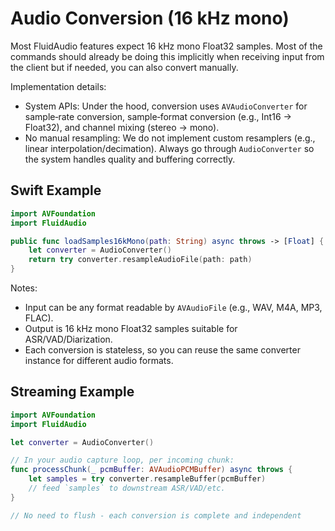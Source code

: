 # Audio Conversion (16 kHz mono)

Most FluidAudio features expect 16 kHz mono Float32 samples. Most of the commands should already be doing this implicitly when receiving input from the client but if needed, you can also convert manually.

Implementation details:

- System APIs: Under the hood, conversion uses `AVAudioConverter` for sample‑rate conversion, sample‑format conversion
  (e.g., Int16 → Float32), and channel mixing (stereo → mono).
- No manual resampling: We do not implement custom resamplers (e.g., linear interpolation/decimation). Always go through
  `AudioConverter` so the system handles quality and buffering correctly.

## Swift Example

```swift
import AVFoundation
import FluidAudio

public func loadSamples16kMono(path: String) async throws -> [Float] {
    let converter = AudioConverter()
    return try converter.resampleAudioFile(path: path)
}
```

Notes:
- Input can be any format readable by `AVAudioFile` (e.g., WAV, M4A, MP3, FLAC).
- Output is 16 kHz mono Float32 samples suitable for ASR/VAD/Diarization.
- Each conversion is stateless, so you can reuse the same converter instance for different audio formats.

## Streaming Example

```swift
import AVFoundation
import FluidAudio

let converter = AudioConverter()

// In your audio capture loop, per incoming chunk:
func processChunk(_ pcmBuffer: AVAudioPCMBuffer) async throws {
    let samples = try converter.resampleBuffer(pcmBuffer)
    // feed `samples` to downstream ASR/VAD/etc.
}

// No need to flush - each conversion is complete and independent
```
